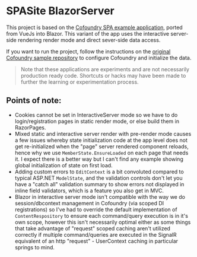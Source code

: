 # SPASite BlazorServer

This project is based on the [Cofoundry SPA example application](https://github.com/cofoundry-cms/Cofoundry.Samples.SPASite), ported from VueJs into Blazor. This variant of the app uses the interactive server-side rendering render mode and direct sever-side data access.

If you want to run the project, follow the instructions on the [original Cofoundry sample repository](https://github.com/cofoundry-cms/Cofoundry.Samples.SPASite) to configure Cofoundry and initialize the data.

> Note that these applications are experiments and are not necessarily production ready code. Shortcuts or hacks may have been made to further the learning or experimentation process. 

## Points of note:

- Cookies cannot be set in InteractiveServer mode so we have to do login/registration pages in static render mode, or else build them in RazorPages.
- Mixed static and interactive server render with pre-render mode causes a few issues whereby state initialization code at the app level does not get re-initialized when the "page" server rendered component reloads, hence why we use `MemberState.EnsureLoaded` on each page that needs it. I expect there is a better way but I can't find any example showing global initialization of state on first load.
- Adding custom errors to `EditContext` is a bit convoluted compared to typical ASP.NET `ModelState`, and the validation controls don't let you have a "catch all" validation summary to show errors not displayed in inline field validators, which is a feature you also get in MVC.
- Blazor in interactive server mode isn't compatible with the way we do session/dbcontext management in Cofoundry (via scoped DI registrations) so I've had to override the default implementation of `ContentRespository` to ensure each command/query execution is in it's own scope, however this isn't necessarily optimal either as some things that take advantage of "request" scoped caching aren't utilized correctly if multiple command/queries are executed in the SignalR equivalent of an http "request" - UserContext caching in particular springs to mind.
